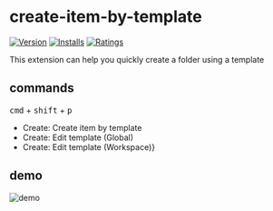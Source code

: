 # create-item-by-template
[![Version](https://vsmarketplacebadge.apphb.com/version/lanten.create-item-by-template.svg)](https://marketplace.visualstudio.com/items?itemName=lanten.create-item-by-template)
[![Installs](https://vsmarketplacebadge.apphb.com/installs/lanten.create-item-by-template.svg)](https://marketplace.visualstudio.com/items?itemName=lanten.create-item-by-template)
[![Ratings](https://vsmarketplacebadge.apphb.com/rating/lanten.create-item-by-template.svg)](https://marketplace.visualstudio.com/items?itemName=lanten.create-item-by-template)


This extension can help you quickly create a folder using a template

## commands

<kbd>cmd</kbd> + <kbd>shift</kbd> + <kbd>p</kbd>

  - Create: Create item by template
  - Create: Edit template (Global)
  - Create: Edit template (Workspace)}

## demo

![demo](./images/demo-hd.gif)